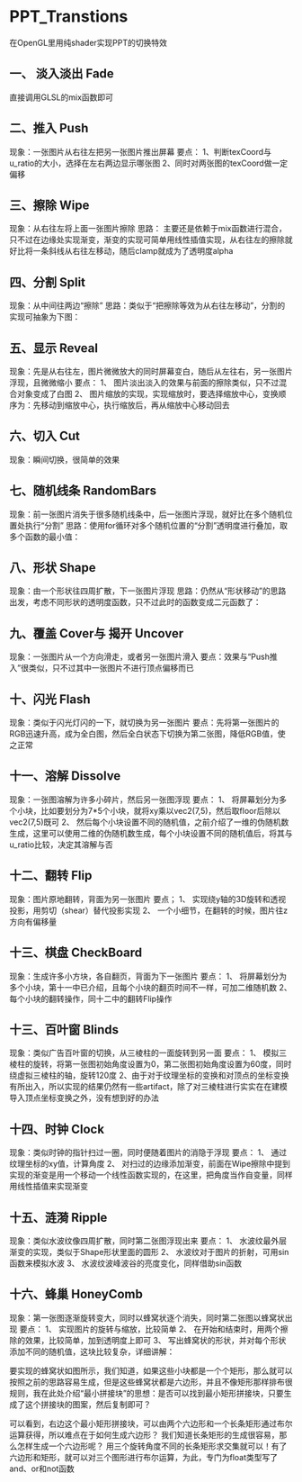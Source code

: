 # PPT_Transtions
在OpenGL里用纯shader实现PPT的切换特效


## 一、 淡入淡出 Fade
直接调用GLSL的mix函数即可

## 二、推入 Push
现象：一张图片从右往左把另一张图片推出屏幕
要点：
1、判断texCoord与u_ratio的大小，选择在左右两边显示哪张图
2、同时对两张图的texCoord做一定偏移

## 三、擦除 Wipe
现象：从右往左将上面一张图片擦除
思路：
主要还是依赖于mix函数进行混合，只不过在边缘处实现渐变，渐变的实现可简单用线性插值实现，从右往左的擦除就好比将一条斜线从右往左移动，随后clamp就成为了透明度alpha

## 四、分割 Split
现象：从中间往两边“擦除”
思路：类似于“把擦除等效为从右往左移动”，分割的实现可抽象为下图：
 
## 五、显示 Reveal
现象：先是从右往左，图片微微放大的同时屏幕变白，随后从左往右，另一张图片浮现，且微微缩小
要点：
1、	图片淡出淡入的效果与前面的擦除类似，只不过混合对象变成了白图
2、	图片缩放的实现，实现缩放时，要选择缩放中心，变换顺序为：先移动到缩放中心，执行缩放后，再从缩放中心移动回去

## 六、切入 Cut
现象：瞬间切换，很简单的效果

## 七、随机线条 RandomBars
现象：前一张图片消失于很多随机线条中，后一张图片浮现，就好比在多个随机位置处执行“分割”
思路：使用for循环对多个随机位置的“分割”透明度进行叠加，取多个函数的最小值：

## 八、形状 Shape
现象：由一个形状往四周扩散，下一张图片浮现
思路：仍然从“形状移动”的思路出发，考虑不同形状的透明度函数，只不过此时的函数变成二元函数了：

## 九、覆盖 Cover与 揭开 Uncover 
现象：一张图片从一个方向滑走，或者另一张图片滑入
要点：效果与“Push推入”很类似，只不过其中一张图片不进行顶点偏移而已

## 十、闪光 Flash
现象：类似于闪光灯闪的一下，就切换为另一张图片
要点：先将第一张图片的RGB迅速升高，成为全白图，然后全白状态下切换为第二张图，降低RGB值，使之正常

## 十一、溶解 Dissolve
现象：一张图溶解为许多小碎片，然后另一张图浮现
要点：
1、	将屏幕划分为多个小块，比如要划分为7*5个小块，就将xy乘以vec2(7,5)，然后取floor后除以vec2(7,5)既可
2、	然后每个小块设置不同的随机值，之前介绍了一维的伪随机数生成，这里可以使用二维的伪随机数生成，每个小块设置不同的随机值后，将其与u_ratio比较，决定其溶解与否

## 十二、翻转 Flip
现象：图片原地翻转，背面为另一张图片
要点；
1、	实现绕y轴的3D旋转和透视投影，用剪切（shear）替代投影实现
2、	一个小细节，在翻转的时候，图片往z方向有偏移量

## 十三、棋盘 CheckBoard
现象：生成许多小方块，各自翻页，背面为下一张图片
要点：
1、	将屏幕划分为多个小块，第十一中已介绍，且每个小块的翻页时间不一样，可加二维随机数
2、	每个小块的翻转操作，同十二中的翻转Flip操作

## 十三、百叶窗 Blinds
现象：类似广告百叶窗的切换，从三棱柱的一面旋转到另一面
要点：
1、	模拟三棱柱的旋转，将第一张图初始角度设置为0，第二张图初始角度设置为60度，同时绕虚拟三棱柱的轴，旋转120度
2、由于对于纹理坐标的变换和对顶点的坐标变换有所出入，所以实现的结果仍然有一些artifact，除了对三棱柱进行实实在在建模导入顶点坐标变换之外，没有想到好的办法

## 十四、时钟 Clock
现象：类似时钟的指针扫过一圈，同时便随着图片的消隐于浮现
要点：
1、	通过纹理坐标的xy值，计算角度
2、	对扫过的边缘添加渐变，前面在Wipe擦除中提到实现的渐变是用一个移动一个线性函数实现的，在这里，把角度当作自变量，同样用线性插值来实现渐变

## 十五、涟漪 Ripple
现象：类似水波纹像四周扩散，同时第二张图浮现出来
要点：
1、	水波纹最外层渐变的实现，类似于Shape形状里面的圆形
2、	水波纹对于图片的折射，可用sin函数来模拟水波
3、	水波纹波峰波谷的亮度变化，同样借助sin函数

## 十六、蜂巢 HoneyComb
现象：第一张图逐渐旋转变大，同时以蜂窝状逐个消失，同时第二张图以蜂窝状出现
要点：
1、	实现图片的旋转与缩放，比较简单
2、	在开始和结束时，用两个擦除的效果，比较简单，加到透明度上即可
3、	写出蜂窝状的形状，并对每个形状添加不同的随机值，这块比较复杂，详细讲解：
 
要实现的蜂窝状如图所示，我们知道，如果这些小块都是一个个矩形，那么就可以按照之前的思路容易生成，但是这些蜂窝状都是六边形，并且不像矩形那样排布很规则，我在此处介绍“最小拼接块”的思想：是否可以找到最小矩形拼接块，只要生成了这个拼接块的图案，然后复制即可？
 
可以看到，右边这个最小矩形拼接块，可以由两个六边形和一个长条矩形通过布尔运算获得，所以难点在于如何生成六边形？
我们知道长条矩形的生成很容易，那么怎样生成一个六边形呢？
用三个旋转角度不同的长条矩形求交集就可以！有了六边形和矩形，就可以对三个图形进行布尔运算，为此，专门为float类型写了and、or和not函数

 
